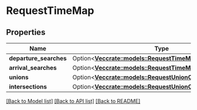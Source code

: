 # RequestTimeMap

## Properties

Name | Type | Description | Notes
------------ | ------------- | ------------- | -------------
**departure_searches** | Option<[**Vec<crate::models::RequestTimeMapDepartureSearch>**](RequestTimeMapDepartureSearch.md)> |  | [optional]
**arrival_searches** | Option<[**Vec<crate::models::RequestTimeMapArrivalSearch>**](RequestTimeMapArrivalSearch.md)> |  | [optional]
**unions** | Option<[**Vec<crate::models::RequestUnionOnIntersection>**](RequestUnionOnIntersection.md)> |  | [optional]
**intersections** | Option<[**Vec<crate::models::RequestUnionOnIntersection>**](RequestUnionOnIntersection.md)> |  | [optional]

[[Back to Model list]](../README.md#documentation-for-models) [[Back to API list]](../README.md#documentation-for-api-endpoints) [[Back to README]](../README.md)


